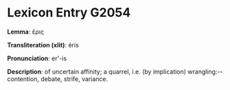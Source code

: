 # Lexicon Entry G2054

**Lemma**: ἔρις

**Transliteration (xlit)**: éris

**Pronunciation**: er'-is

**Description**:
of uncertain affinity; a quarrel, i.e. (by implication) wrangling:--contention, debate, strife, variance.
